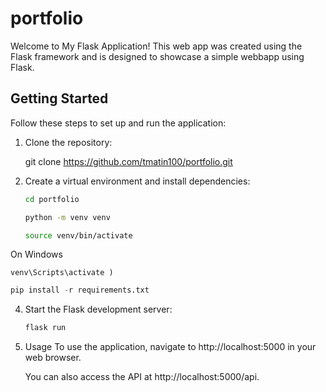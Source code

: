 # portfolio

Welcome to My Flask Application! This web app was created using the Flask framework and is designed to showcase a simple webbapp using Flask.
## Getting Started

Follow these steps to set up and run the application:

1. Clone the repository:
   
   git clone https://github.com/tmatin100/portfolio.git

2. Create a virtual environment and install dependencies:
   ```bash
   cd portfolio
   ```

   ```bash
   python -m venv venv
   ```

   ```bash
   source venv/bin/activate
   ```

  On Windows

   ```
   venv\Scripts\activate )
   ```

   ```python
   pip install -r requirements.txt
   ```

4. Start the Flask development server:

    ```python
    flask run
   ```

5. Usage
     To use the application, navigate to http://localhost:5000 in your web browser.

     You can also access the API at http://localhost:5000/api.
